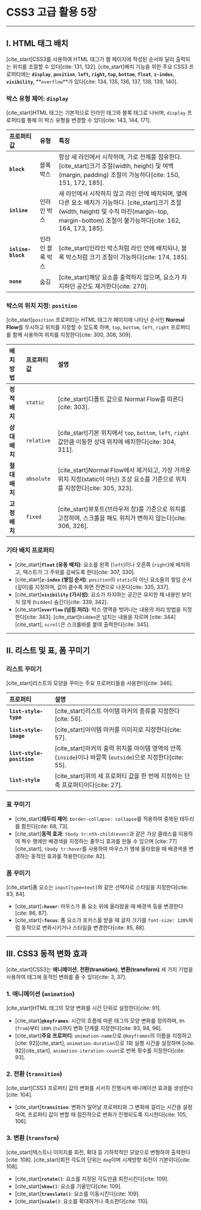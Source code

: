 # CSS3 고급 활용 5장

---

## I. HTML 태그 배치

[cite_start]CSS3를 사용하여 HTML 태그가 웹 페이지에 작성된 순서와 달리 출력되는 위치를 조절할 수 있다[cite: 131, 132]. [cite_start]배치 기능을 위한 주요 CSS3 프로퍼티에는 **`display`**, **`position`**, **`left`, `right`, `top`, `bottom`**, **`float`**, **`z-index`**, **`visibility`**, **`overflow`**가 있다[cite: 134, 135, 136, 137, 138, 139, 140].

### 박스 유형 제어: `display`

[cite_start]HTML 태그는 기본적으로 인라인 태그와 블록 태그로 나뉘며, `display` 프로퍼티를 통해 이 박스 유형을 변경할 수 있다[cite: 143, 144, 171].

| 프로퍼티 값 | 유형 | 특징 |
| :--- | :--- | :--- |
| **`block`** | 블록 박스 | 항상 새 라인에서 시작하며, 가로 전체를 점유한다. [cite_start]크기 조절(width, height) 및 여백(margin, padding) 조절이 가능하다[cite: 150, 151, 172, 185]. |
| **`inline`** | 인라인 박스 | 새 라인에서 시작하지 않고 라인 안에 배치되며, 옆에 다른 요소 배치가 가능하다. [cite_start]크기 조절(width, height) 및 수직 마진(margin-top, margin-bottom) 조절이 불가능하다[cite: 162, 164, 173, 185]. |
| **`inline-block`** | 인라인 블록 박스 | [cite_start]인라인 박스처럼 라인 안에 배치되나, 블록 박스처럼 크기 조절이 가능하다[cite: 174, 185]. |
| **`none`** | 숨김 | [cite_start]해당 요소를 출력하지 않으며, 요소가 차지하던 공간도 제거한다[cite: 270]. |

### 박스의 위치 지정: `position`

[cite_start]`position` 프로퍼티는 HTML 태그가 페이지에 나타난 순서인 **Normal Flow**를 무시하고 위치를 지정할 수 있도록 하며, `top`, `bottom`, `left`, `right` 프로퍼티를 함께 사용하여 위치를 지정한다[cite: 300, 308, 309].

| 배치 방법 | 프로퍼티 값 | 설명 |
| :--- | :--- | :--- |
| **정적 배치** | `static` | [cite_start]디폴트 값으로 Normal Flow를 따른다[cite: 303]. |
| **상대 배치** | `relative` | [cite_start]기본 위치에서 `top`, `bottom`, `left`, `right` 값만큼 이동한 상대 위치에 배치한다[cite: 304, 311]. |
| **절대 배치** | `absolute` | [cite_start]Normal Flow에서 제거되고, 가장 가까운 위치 지정(static이 아닌) 조상 요소를 기준으로 위치를 지정한다[cite: 305, 323]. |
| **고정 배치** | `fixed` | [cite_start]뷰포트(브라우저 창)를 기준으로 위치를 고정하며, 스크롤을 해도 위치가 변하지 않는다[cite: 306, 326]. |

### 기타 배치 프로퍼티

* [cite_start]**`float` (유동 배치)**: 요소를 왼쪽 (`left`)이나 오른쪽 (`right`)에 배치하고, 텍스트가 그 주위를 감싸도록 한다[cite: 307, 330].
* [cite_start]**`z-index` (쌓임 순서)**: `position`이 `static`이 아닌 요소들의 쌓임 순서(깊이)를 지정하며, 값이 클수록 화면 전면으로 나온다[cite: 335, 337].
* [cite_start]**`visibility` (가시성)**: 요소가 차지하는 공간은 유지한 채 내용만 보이지 않게 (`hidden`) 숨긴다[cite: 339, 342].
* [cite_start]**`overflow` (넘침 처리)**: 박스 영역을 벗어나는 내용의 처리 방법을 지정한다[cite: 343]. [cite_start]`hidden`은 넘치는 내용을 자르며 [cite: 344][cite_start], `scroll`은 스크롤바를 붙여 출력한다[cite: 345].

---

## II. 리스트 및 표, 폼 꾸미기

### 리스트 꾸미기

[cite_start]리스트의 모양을 꾸미는 주요 프로퍼티들을 사용한다[cite: 346].

| 프로퍼티 | 설명 |
| :--- | :--- |
| **`list-style-type`** | [cite_start]리스트 아이템 마커의 종류를 지정한다[cite: 56]. |
| **`list-style-image`** | [cite_start]아이템 마커를 이미지로 지정한다[cite: 57]. |
| **`list-style-position`** | [cite_start]마커의 출력 위치를 아이템 영역의 안쪽 (`inside`)이나 바깥쪽 (`outside`)으로 지정한다[cite: 55]. |
| **`list-style`** | [cite_start]위의 세 프로퍼티 값을 한 번에 지정하는 단축 프로퍼티이다[cite: 27]. |

### 표 꾸미기

* [cite_start]**테두리 제어**: `border-collapse: collapse`를 적용하여 중복된 테두리를 합친다[cite: 68, 73].
* [cite_start]**동적 효과**: `tbody tr:nth-child(even)`과 같은 가상 클래스를 이용하여 짝수 행에만 배경색을 지정하는 줄무늬 효과를 만들 수 있으며 [cite: 77][cite_start], `tbody tr:hover`를 사용하여 마우스가 행에 올라왔을 때 배경색을 변경하는 동적인 효과를 적용한다[cite: 82].

### 폼 꾸미기

[cite_start]폼 요소는 `input[type=text]`와 같은 선택자로 스타일을 지정한다[cite: 83, 84].

* [cite_start]**`:hover`**: 마우스가 폼 요소 위에 올라왔을 때 배경색 등을 변경한다[cite: 86, 87].
* [cite_start]**`:focus`**: 폼 요소가 포커스를 받을 때 글자 크기를 `font-size: 120%`처럼 동적으로 변화시키거나 스타일을 변경한다[cite: 85, 88].

---

## III. CSS3 동적 변화 효과

[cite_start]CSS3는 **애니메이션**, **전환(transition)**, **변환(transform)** 세 가지 기법을 사용하여 태그에 동적인 변화를 줄 수 있다[cite: 3, 37].

### 1. 애니메이션 (`animation`)

[cite_start]HTML 태그의 모양 변화를 시간 단위로 설정한다[cite: 91].

* [cite_start]**`@keyframes`**: 시간의 흐름에 따른 태그의 모양 변화를 정의하며, `0%` (`from`)부터 `100%` (`to`)까지 변화 단계를 지정한다[cite: 93, 94, 96].
* [cite_start]**주요 프로퍼티**: `animation-name`으로 `@keyframes`의 이름을 지정하고 [cite: 92][cite_start], `animation-duration`으로 1회 실행 시간을 설정하며 [cite: 92][cite_start], `animation-iteration-count`로 반복 횟수를 지정한다[cite: 93].

### 2. 전환 (`transition`)

[cite_start]CSS3 프로퍼티 값의 변화를 서서히 진행시켜 애니메이션 효과를 생성한다[cite: 104].

* [cite_start]**`transition`**: 변화가 일어날 프로퍼티와 그 변화에 걸리는 시간을 설정하여, 프로퍼티 값이 변할 때 점진적으로 변화가 진행되도록 지시한다[cite: 105, 106].

### 3. 변환 (`transform`)

[cite_start]텍스트나 이미지를 회전, 확대 등 기하학적인 모양으로 변형하여 출력한다[cite: 108]. [cite_start]회전 각도의 단위는 `deg`이며 시계방향 회전이 기본이다[cite: 108].

* [cite_start]**`rotate()`**: 요소를 지정된 각도만큼 회전시킨다[cite: 109].
* [cite_start]**`skew()`**: 요소를 기울인다[cite: 109].
* [cite_start]**`translate()`**: 요소를 이동시킨다[cite: 109].
* [cite_start]**`scale()`**: 요소를 확대하거나 축소한다[cite: 110].
